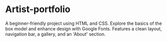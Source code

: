 # Artist-portfolio
A beginner-friendly project using HTML and CSS. Explore the basics of the box model and enhance design with Google Fonts. Features a clean layout, navigation bar, a gallery, and an 'About' section.
